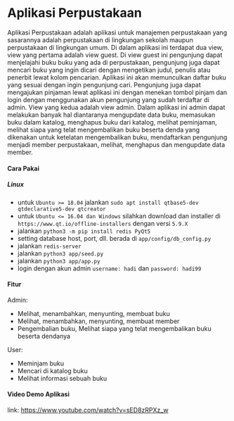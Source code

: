 # Aplikasi Perpustakaan
Aplikasi Perpustakaan adalah aplikasi untuk manajemen perpustakaan yang sasarannya adalah perpustakaan di lingkungan sekolah maupun perpustakaan di lingkungan umum. Di dalam aplikasi ini terdapat dua view, view yang pertama adalah view guest. Di view guest ini pengunjung dapat menjelajahi buku buku yang ada di perpustakaan, pengunjung juga dapat mencari buku yang ingin dicari dengan mengetikan judul, penulis atau penerbit lewat kolom pencarian. Aplikasi ini akan memunculkan daftar buku yang sesuai dengan ingin pengunjung cari. Pengunjung juga dapat mengajukan pinjaman lewat aplikasi ini dengan menekan tombol pinjam dan login dengan menggunakan akun pengunjung yang sudah terdaftar di admin. View yang kedua adalah view admin. Dalam aplikasi ini admin dapat melakukan banyak hal diantaranya mengupdate data buku, memasukan buku dalam katalog, menghapus buku dari katalog, melihat peminjaman, melihat siapa yang telat mengembalikan buku beserta denda yang dikenakan untuk ketelatan mengembalikan buku, mendaftarkan pengunjung menjadi member perpustakaan, melihat, menghapus dan mengupdate data member.

#### Cara Pakai
##### Linux
- untuk ```Ubuntu >= 18.04``` jalankan ```sudo apt install qtbase5-dev qtdeclarative5-dev qtcreator```
- untuk ```Ubuntu <= 16.04 dan Windows``` silahkan download dan installer di ```https://www.qt.io/offline-installers``` dengan versi ```5.9.X```
- jalankan ```python3 -m pip install redis PyQt5 ```
- setting database host, port, dll. berada di ```app/config/db_config.py```
- jalankan ```redis-server```
- jalankan ```python3 app/seed.py```
- jalankan ```python3 app/app.py```
- login dengan akun admin ```username: hadi``` dan ```password: hadi99```


#### Fitur
Admin:
- Melihat, menambahkan, menyunting, membuat buku
- Melihat, menambahkan, menyunting, membuat member
- Pengembalian buku, Melihat siapa yang telat mengembalikan buku beserta dendanya

User:
- Meminjam buku
- Mencari di katalog buku
- Melihat informasi sebuah buku

#### Video Demo Aplikasi
link: https://www.youtube.com/watch?v=sED8zRPXz_w
